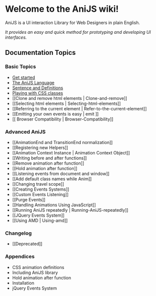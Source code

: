 # Welcome to the AniJS wiki!

AniJS is a UI interaction Library for Web Designers in plain English.

_It provides an easy and quick method for prototyping and developing UI interfaces._

## Documentation Topics


### Basic Topics

- [Get started](How-use-it?)
- [The AniJS Language](The-language)
- [Sentence and Definitions](Sentence-Definitions)
- [Playing with CSS classes](Playing-with-CSS-classes)
- [[Clone and remove html elements | Clone-and-remove]]
- [[Selecting html elements | Selecting-html-elements]]
- [[Referring to the current element | Refer-to-the-current-element]]
- [[Emitting your own events is easy | emit ]]
- [[ Browser Compatibility | Browser-Compatibility]]

### Advanced AniJS

- [[AnimationEnd and TransitionEnd normalization]]
- [[Registering new Helpers]]
- [[Animation Context Instance | Animation Context Object]]
- [[Writing before and after functions]]
- [[Remove animation after function]]
- [[Hold animation after function]]
- [[Listening events from document and window]]
- [[Add default class names while Anim]]
- [[Changing travel scope]]
- [[Creating Events Systems]]
- [[Custom Events Listening]]
- [[Purge Events]]
- [[Handling Animations Using JavaScript]]
- [[Running AniJS repeatedly | Running-AniJS-repeatedly]]
- [[JQuery Events System]]
- [[Using AMD | Using-amd]]


### Changelog
- [[Deprecated]]

### Appendices
- CSS animation definitions
- Including AniJS library
- Hold animation after function
- Installation
- jQuery Events System
